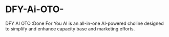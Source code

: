 # DFY-Ai-OTO-
DFY AI OTO :Done For You AI is an all-in-one AI-powered choline designed to simplify and enhance capacity base and marketing efforts.
